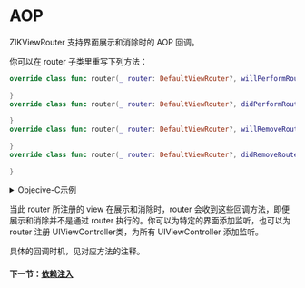 # AOP

ZIKViewRouter 支持界面展示和消除时的 AOP 回调。

你可以在 router 子类里重写下列方法：

```swift
override class func router(_ router: DefaultViewRouter?, willPerformRouteOnDestination destination: EditorViewController, fromSource source: Any?) {
        
}
override class func router(_ router: DefaultViewRouter?, didPerformRouteOnDestination destination: EditorViewController, fromSource source: Any?) {
        
}
override class func router(_ router: DefaultViewRouter?, willRemoveRouteOnDestination destination: EditorViewController, fromSource source: Any?) {
        
}
override class func router(_ router: DefaultViewRouter?, didRemoveRouteOnDestination destination: EditorViewController, fromSource source: Any?) {
        
}

```

<details><summary>Objecive-C示例</summary>

```objectivec
//路由时的 AOP 回调
+ (void)router:(nullable ZIKViewRouter *)router willPerformRouteOnDestination:(EditorViewController *)destination fromSource:(id)source {
    
}
+ (void)router:(nullable ZIKViewRouter *)router didPerformRouteOnDestination:(EditorViewController *)destination fromSource:(id)source {
    
}
+ (void)router:(nullable ZIKViewRouter *)router willRemoveRouteOnDestination:(EditorViewController *)destination fromSource:(id)source {
    
}
+ (void)router:(nullable ZIKViewRouter *)router didRemoveRouteOnDestination:(EditorViewController *)destination fromSource:(id)source {
    
}
```
</details>

当此 router 所注册的 view 在展示和消除时，router 会收到这些回调方法，即便展示和消除并不是通过 router 执行的。你可以为特定的界面添加监听，也可以为 router 注册 UIViewController类，为所有 UIViewController 添加监听。

具体的回调时机，见对应方法的注释。

#### 下一节：[依赖注入](DependencyInjection.md)